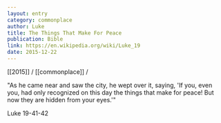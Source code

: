 ```yaml
---
layout: entry
category: commonplace
author: Luke
title: The Things That Make For Peace
publication: Bible
link: https://en.wikipedia.org/wiki/Luke_19
date: 2015-12-22
---
```


[[2015]] / [[commonplace]] / 

"As he came near and saw the city, he wept over it, saying, 'If you, even you, had only recognized on this day the things that make for peace! But now they are hidden from your eyes.'"

Luke 19-41-42